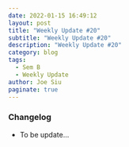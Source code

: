 ```yaml
---
date: 2022-01-15 16:49:12
layout: post
title: "Weekly Update #20"
subtitle: "Weekly Update #20"
description: "Weekly Update #20"
category: blog
tags:
  - Sem B
  - Weekly Update
author: Joe Siu
paginate: true
---
```

### Changelog

* To be update...
